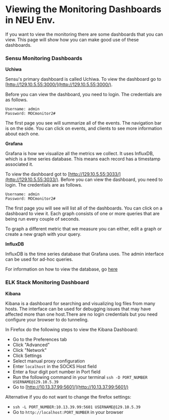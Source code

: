# Viewing the Monitoring Dashboards in NEU Env.
If you want to view the monitoring there are some dashboards that you can view. This page will show how you can make good use of these dashboards.

### Sensu Monitoring Dashboards

**Uchiwa**

Sensu's primary dashboard is called Uchiwa. To view the dashboard go to [http://129.10.5.55:3000/](http://129.10.5.55:3000/).

Before you can view the dashboard, you need to login. The credentials are as follows.
```
Username: admin
Password: MOCmonitor2#
```

The first page you see will summarize all of the events. The navigation bar is on the side. You can click on events, and clients to see more information about each one.

**Grafana**

Grafana is how we visualize all the metrics we collect. It uses InfluxDB, which is a time series database. This means each record has a timestamp associated it.

To view the dashboard got to [http://129.10.5.55:3033/](http://129.10.5.55:3033/). Before you can view the dashboard, you need to login. The credentials are as follows.

```
Username: admin
Password: MOCmonitor2#
```

The first page you will see will list all of the dashboards. You can click on a dashboard to view it. Each graph consists of one or more queries that are being run every couple of seconds.

To graph a different metric that we measure you can either, edit a graph or create a new graph with your query.

**InfluxDB**

InfluxDB is the time series database that Grafana uses. The admin interface can be used for ad-hoc queries.

For information on how to view the database, go [here](InfluxDB-Crash-Course-Querying-Data.html)

### ELK Stack Monitoring Dashboard

**Kibana**

Kibana is a dashboard for searching and visualizing log files from many hosts. The interface can be used for debugging issues that may have affected more than one host.There are no login credentials but you need configure your browser to do tunneling.

In Firefox do the following steps to view the Kibana Dashboard:
* Go to the Preferences tab
* Click "Advanced"
* Click "Network"
* Click Settings
* Select manual proxy configuration
* Enter `localhost` in the SOCKS Host field
* Enter a four digit port number in Port field
* Run the following command in your terminal `ssh -D PORT_NUMBER USERNAME@129.10.5.39`
* Go to [http://10.13.37.99:5601/](http://10.13.37.99:5601/)

Alternative if you do not want to change the firefox settings:
 * `ssh -L PORT_NUMBER:10.13.39.99:5601 USERNAME@129.10.5.39`
 * Go to `http://localhost:PORT_NUMBER` in your browser

